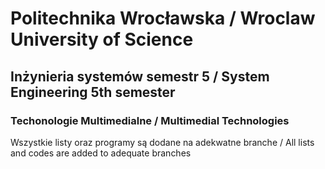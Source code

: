<h1>Politechnika Wrocławska / Wroclaw University of Science</h1>
<h2>Inżynieria systemów semestr 5 / System Engineering 5th semester</h2>
<h3>Techonologie Multimedialne / Multimedial Technologies</h3>

Wszystkie listy oraz programy są dodane na adekwatne branche / All lists and codes are added to adequate branches
